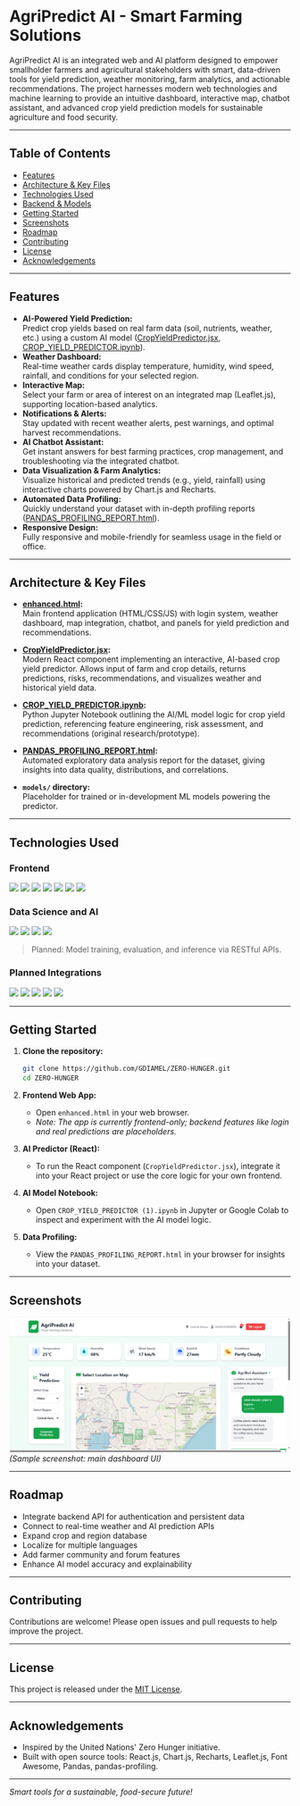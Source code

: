 # AgriPredict AI - Smart Farming Solutions

AgriPredict AI is an integrated web and AI platform designed to empower smallholder farmers and agricultural stakeholders with smart, data-driven tools for yield prediction, weather monitoring, farm analytics, and actionable recommendations. The project harnesses modern web technologies and machine learning to provide an intuitive dashboard, interactive map, chatbot assistant, and advanced crop yield prediction models for sustainable agriculture and food security.

---

## Table of Contents

- [Features](#features)
- [Architecture & Key Files](#architecture--key-files)
- [Technologies Used](#technologies-used)
- [Backend & Models](#backend--models)
- [Getting Started](#getting-started)
- [Screenshots](#screenshots)
- [Roadmap](#roadmap)
- [Contributing](#contributing)
- [License](#license)
- [Acknowledgements](#acknowledgements)

---

## Features

- **AI-Powered Yield Prediction:**  
  Predict crop yields based on real farm data (soil, nutrients, weather, etc.) using a custom AI model ([CropYieldPredictor.jsx](#cropyieldpredictorjsx), [CROP_YIELD_PREDICTOR.ipynb](#crop_yield_predictor-ipynb)).
- **Weather Dashboard:**  
  Real-time weather cards display temperature, humidity, wind speed, rainfall, and conditions for your selected region.
- **Interactive Map:**  
  Select your farm or area of interest on an integrated map (Leaflet.js), supporting location-based analytics.
- **Notifications & Alerts:**  
  Stay updated with recent weather alerts, pest warnings, and optimal harvest recommendations.
- **AI Chatbot Assistant:**  
  Get instant answers for best farming practices, crop management, and troubleshooting via the integrated chatbot.
- **Data Visualization & Farm Analytics:**  
  Visualize historical and predicted trends (e.g., yield, rainfall) using interactive charts powered by Chart.js and Recharts.
- **Automated Data Profiling:**  
  Quickly understand your dataset with in-depth profiling reports ([PANDAS_PROFILING_REPORT.html](#pandas_profiling_reporthtml)).
- **Responsive Design:**  
  Fully responsive and mobile-friendly for seamless usage in the field or office.

---

## Architecture & Key Files

- **[enhanced.html](enhanced.html):**  
  Main frontend application (HTML/CSS/JS) with login system, weather dashboard, map integration, chatbot, and panels for yield prediction and recommendations.

- **[CropYieldPredictor.jsx](CropYieldPredictor.jsx):**  
  Modern React component implementing an interactive, AI-based crop yield predictor. Allows input of farm and crop details, returns predictions, risks, recommendations, and visualizes weather and historical yield data.

- **[CROP_YIELD_PREDICTOR.ipynb](CROP_YIELD_PREDICTOR%20.ipynb):**  
  Python Jupyter Notebook outlining the AI/ML model logic for crop yield prediction, referencing feature engineering, risk assessment, and recommendations (original research/prototype).

- **[PANDAS_PROFILING_REPORT.html](PANDAS_PROFILING_REPORT.html):**  
  Automated exploratory data analysis report for the dataset, giving insights into data quality, distributions, and correlations.

- **`models/` directory:**  
  Placeholder for trained or in-development ML models powering the predictor.

---

## Technologies Used

### Frontend

<img src="https://img.shields.io/badge/HTML5-E34F26?style=for-the-badge&logo=html5&logoColor=white" height="30"/>
<img src="https://img.shields.io/badge/CSS3-1572B6?style=for-the-badge&logo=css3&logoColor=white" height="30"/>
<img src="https://img.shields.io/badge/React.js-61DAFB?style=for-the-badge&logo=react&logoColor=black" height="30"/>
<img src="https://img.shields.io/badge/Font%20Awesome-339AF0?style=for-the-badge&logo=fontawesome&logoColor=white" height="30"/>
<img src="https://img.shields.io/badge/Chart.js-F5788D?style=for-the-badge&logo=chartdotjs&logoColor=white" height="30"/>
<img src="https://img.shields.io/badge/Recharts-FF6F61?style=for-the-badge&logo=recharts&logoColor=white" height="30"/>
<img src="https://img.shields.io/badge/Leaflet.js-199900?style=for-the-badge&logo=leaflet&logoColor=white" height="30"/>

### Data Science and AI

<img src="https://img.shields.io/badge/Python-3776AB?style=for-the-badge&logo=python&logoColor=white" height="30"/>
<img src="https://img.shields.io/badge/Pandas-150458?style=for-the-badge&logo=pandas&logoColor=white" height="30"/>
<img src="https://img.shields.io/badge/Jupyter-F37626?style=for-the-badge&logo=jupyter&logoColor=white" height="30"/>
<img src="https://img.shields.io/badge/pandas--profiling-003B57?style=for-the-badge&logo=python&logoColor=white" height="30"/>

> Planned: Model training, evaluation, and inference via RESTful APIs.

### Planned Integrations

<img src="https://img.shields.io/badge/Java-007396?style=for-the-badge&logo=java&logoColor=white" height="30"/>
<img src="https://img.shields.io/badge/Spring%20Boot-6DB33F?style=for-the-badge&logo=springboot&logoColor=white" height="30"/>
<img src="https://img.shields.io/badge/REST%20API-FF6F00?style=for-the-badge&logo=api&logoColor=white" height="30"/>
<img src="https://img.shields.io/badge/Weather%20API-1E90FF?style=for-the-badge&logo=OpenWeather&logoColor=white" height="30"/>
<img src="https://img.shields.io/badge/AI--Driven%20Prediction-FF4081?style=for-the-badge&logo=tensorflow&logoColor=white" height="30"/>



---

## Getting Started

1. **Clone the repository:**
   ```bash
   git clone https://github.com/GDIAMEL/ZERO-HUNGER.git
   cd ZERO-HUNGER
   ```

2. **Frontend Web App:**
   - Open `enhanced.html` in your web browser.
   - *Note: The app is currently frontend-only; backend features like login and real predictions are placeholders.*

3. **AI Predictor (React):**
   - To run the React component (`CropYieldPredictor.jsx`), integrate it into your React project or use the core logic for your own frontend.

4. **AI Model Notebook:**
   - Open `CROP_YIELD_PREDICTOR (1).ipynb` in Jupyter or Google Colab to inspect and experiment with the AI model logic.

5. **Data Profiling:**
   - View the `PANDAS_PROFILING_REPORT.html` in your browser for insights into your dataset.

---

## Screenshots

![AgriPredict AI Dashboard](AGRI%20AI.PNG)
*(Sample screenshot: main dashboard UI)*

---

## Roadmap

- Integrate backend API for authentication and persistent data
- Connect to real-time weather and AI prediction APIs
- Expand crop and region database
- Localize for multiple languages
- Add farmer community and forum features
- Enhance AI model accuracy and explainability

---

## Contributing

Contributions are welcome! Please open issues and pull requests to help improve the project.

---

## License

This project is released under the [MIT License](LICENSE).

---

## Acknowledgements

- Inspired by the United Nations' Zero Hunger initiative.
- Built with open source tools: React.js, Chart.js, Recharts, Leaflet.js, Font Awesome, Pandas, pandas-profiling.

---

*Smart tools for a sustainable, food-secure future!*
